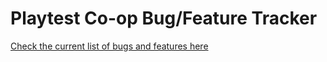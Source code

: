 # Playtest Co-op Bug/Feature Tracker

[Check the current list of bugs and features here](https://github.com/coinflipgamesllc/playtest-coop/issues)
